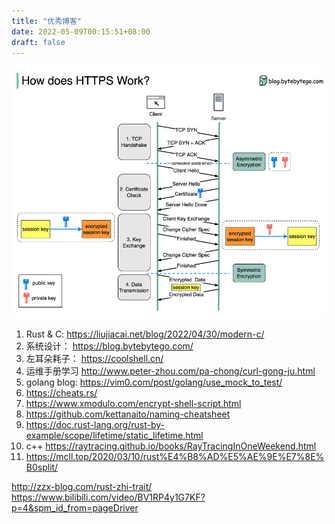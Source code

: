 ```yaml
---
title: "优秀博客"
date: 2022-05-09T00:15:51+08:00
draft: false 
---
```


![](https://raw.githubusercontent.com/crwkey/pics/master/img/20220505144936.png)

1. Rust & C: https://liujiacai.net/blog/2022/04/30/modern-c/
2. 系统设计： https://blog.bytebytego.com/
3. 左耳朵耗子： https://coolshell.cn/
4. 运维手册学习 http://www.peter-zhou.com/pa-chong/curl-gong-ju.html
5. golang blog: https://vim0.com/post/golang/use_mock_to_test/
6. https://cheats.rs/
7. https://www.xmodulo.com/encrypt-shell-script.html
8. https://github.com/kettanaito/naming-cheatsheet
9. https://doc.rust-lang.org/rust-by-example/scope/lifetime/static_lifetime.html
10. c++ https://raytracing.github.io/books/RayTracingInOneWeekend.html
11. https://mcll.top/2020/03/10/rust%E4%B8%AD%E5%AE%9E%E7%8E%B0split/



http://zzx-blog.com/rust-zhi-trait/
https://www.bilibili.com/video/BV1RP4y1G7KF?p=4&spm_id_from=pageDriver

